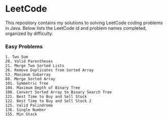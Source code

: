 # LeetCode
This repository contains my solutions to solving LeetCode coding problems in Java. Below lists the LeetCode id and problem names completed, organized by difficulty.

### Easy Problems
```
1. Two Sum
20. Valid Parentheses
21. Merge Two Sorted Lists
26. Remove Duplicates from Sorted Array
53. Maximum Subarray
88. Merge Sorted Array
101. Symmetric Tree
104. Maximum Depth of Binary Tree
108. Convert Sorted Array to Binary Search Tree
121. Best Time to Buy and Sell Stock
122. Best Time to Buy and Sell Stock 2
125. Valid Palindrome
136. Single Number
155. Min Stack
```
